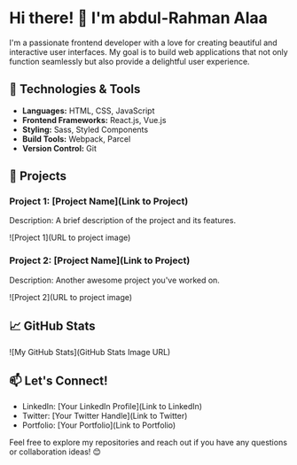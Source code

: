 # Hi there! 👋 I'm abdul-Rahman Alaa

I'm a passionate frontend developer with a love for creating beautiful and interactive user interfaces. My goal is to build web applications that not only function seamlessly but also provide a delightful user experience.

## 🔧 Technologies & Tools

- **Languages:** HTML, CSS, JavaScript
- **Frontend Frameworks:** React.js, Vue.js
- **Styling:** Sass, Styled Components
- **Build Tools:** Webpack, Parcel
- **Version Control:** Git

## 🚀 Projects

### Project 1: [Project Name](Link to Project)
Description: A brief description of the project and its features.

![Project 1](URL to project image)

### Project 2: [Project Name](Link to Project)
Description: Another awesome project you've worked on.

![Project 2](URL to project image)

## 📈 GitHub Stats

![My GitHub Stats](GitHub Stats Image URL)

## 📫 Let's Connect!

- LinkedIn: [Your LinkedIn Profile](Link to LinkedIn)
- Twitter: [Your Twitter Handle](Link to Twitter)
- Portfolio: [Your Portfolio](Link to Portfolio)

Feel free to explore my repositories and reach out if you have any questions or collaboration ideas! 😊
